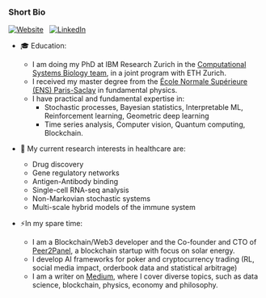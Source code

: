 
### Short Bio
[![Website](https://img.shields.io/badge/Website-success?style=flat&logo=appveyor&logoColor=white&link=https://www.aurelienpelissier.com/)](https://www.aurelienpelissier.com/) &nbsp;
[![LinkedIn](https://img.shields.io/badge/LinkedIn-blue?style=flat&logo=Linkedin&logoColor=white&link=https://www.linkedin.com/in/aurelien-pelissier-24375a13a/)](https://www.linkedin.com/in/aurelien-pelissier-24375a13a/) 

* 🎓  Education:
  * I am doing my PhD at IBM Research Zurich in the [Computational Systems Biology team](https://www.zurich.ibm.com/compsysbio/), in a joint program with ETH Zurich.
  * I received my master degree from the [École Normale Supérieure (ENS) Paris-Saclay](https://en.wikipedia.org/wiki/%C3%89cole_normale_sup%C3%A9rieure_Paris-Saclay) in fundamental physics.
  * I have practical and fundamental expertise in: 
    * Stochastic processes, Bayesian statistics, Interpretable ML, Reinforcement learning, Geometric deep learning
    * Time series analysis, Computer vision, Quantum computing, Blockchain.
  
* 🔭  My current research interests in healthcare are:
  * Drug discovery
  * Gene regulatory networks
  * Antigen-Antibody binding
  * Single-cell RNA-seq analysis
  * Non-Markovian stochastic systems
  * Multi-scale hybrid models of the immune system
  
* ⚡In my spare time:
  * I am a Blockchain/Web3 developer and the Co-founder and CTO of [Peer2Panel](https://www.peer2panel.com/), a blockchain startup with focus on solar energy.
  * I develop AI frameworks for poker and cryptocurrency trading (RL, social media impact, orderbook data and statistical arbitrage)
  * I am a writer on [Medium](https://aurelien-pelissier.medium.com/), where I cover diverse topics, such as data science, blockchain, physics, economy and philosophy.  



<!--
    [![Medium](https://img.shields.io/badge/Medium-black?style=flat&logo=Medium&logoColor=white&link=https://aurelien-pelissier.medium.com/)](https://aurelien-pelissier.medium.com/)

* 🔭 More generally, my academic skills cover
  * Stochastic processes
  * Bayesian statistics
  * Interpretable ML
  * Deep & Reinforcement learning
  * Computer vision



**Aurelien-Pelissier/Aurelien-Pelissier** is a ✨ _special_ ✨ repository because its `README.md` (this file) appears on your GitHub profile.
The octocat is from here: [#myoctocat](https://myoctocat.com/build-your-octocat/?fbclid=IwAR1rL00Bp6V7lGF_pnqQfda87wqIMGWQ_bH7Ve3HlWKakWcZ-Y7-t3UCnig)
Here are some ideas to get you started:

- 🔭 I’m currently working on ...
- 🌱 I’m currently learning ...
- 👯 I’m looking to collaborate on ...
- 🤔 I’m looking for help with ...
- 💬 Ask me about ...
- 📫 How to reach me: ...
- 😄 Pronouns: ...
- ⚡ Fun fact: ...
-->
